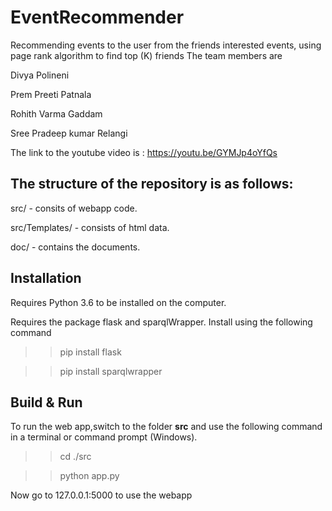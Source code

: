 # EventRecommender
Recommending events to the user from the friends interested events, using page rank algorithm to find top (K) friends
The team members are  

Divya Polineni

Prem Preeti Patnala

Rohith Varma Gaddam

Sree Pradeep kumar Relangi


The link to the youtube video is : https://youtu.be/GYMJp4oYfQs

## The structure of the repository is as follows: 

src/ - consits of webapp code.

src/Templates/ - consists of html data.

doc/ - contains the documents.


## Installation

Requires Python 3.6 to be installed on the computer.

Requires the package flask and sparqlWrapper. Install using the following command

>> pip install flask

>> pip install sparqlwrapper

## Build & Run

To run the web app,switch to the folder **src** and use the following command in a terminal or command prompt (Windows).  
>>  cd ./src

>>  python app.py

Now go to 127.0.0.1:5000 to use the webapp


